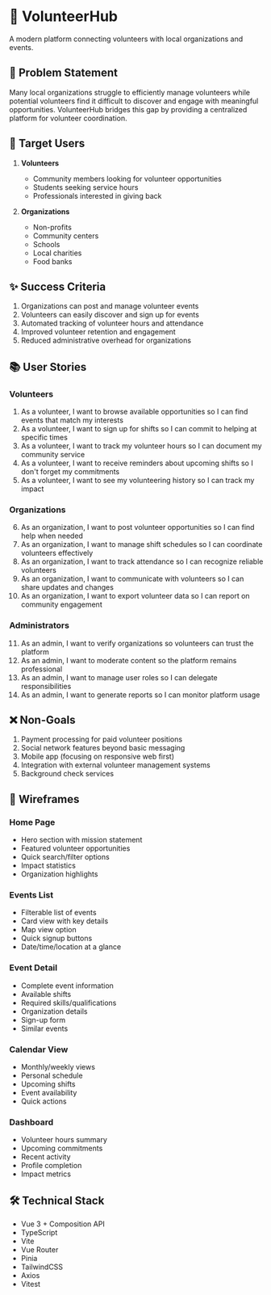 # 🤝 VolunteerHub

A modern platform connecting volunteers with local organizations and events.

## 🎯 Problem Statement

Many local organizations struggle to efficiently manage volunteers while potential volunteers find it difficult to discover and engage with meaningful opportunities. VolunteerHub bridges this gap by providing a centralized platform for volunteer coordination.

## 👥 Target Users

1. **Volunteers**
   - Community members looking for volunteer opportunities
   - Students seeking service hours
   - Professionals interested in giving back

2. **Organizations**
   - Non-profits
   - Community centers
   - Schools
   - Local charities
   - Food banks

## ✨ Success Criteria

1. Organizations can post and manage volunteer events
2. Volunteers can easily discover and sign up for events
3. Automated tracking of volunteer hours and attendance
4. Improved volunteer retention and engagement
5. Reduced administrative overhead for organizations

## 📚 User Stories

### Volunteers
1. As a volunteer, I want to browse available opportunities so I can find events that match my interests
2. As a volunteer, I want to sign up for shifts so I can commit to helping at specific times
3. As a volunteer, I want to track my volunteer hours so I can document my community service
4. As a volunteer, I want to receive reminders about upcoming shifts so I don't forget my commitments
5. As a volunteer, I want to see my volunteering history so I can track my impact

### Organizations
6. As an organization, I want to post volunteer opportunities so I can find help when needed
7. As an organization, I want to manage shift schedules so I can coordinate volunteers effectively
8. As an organization, I want to track attendance so I can recognize reliable volunteers
9. As an organization, I want to communicate with volunteers so I can share updates and changes
10. As an organization, I want to export volunteer data so I can report on community engagement

### Administrators
11. As an admin, I want to verify organizations so volunteers can trust the platform
12. As an admin, I want to moderate content so the platform remains professional
13. As an admin, I want to manage user roles so I can delegate responsibilities
14. As an admin, I want to generate reports so I can monitor platform usage

## ❌ Non-Goals

1. Payment processing for paid volunteer positions
2. Social network features beyond basic messaging
3. Mobile app (focusing on responsive web first)
4. Integration with external volunteer management systems
5. Background check services

## 🎨 Wireframes

### Home Page
- Hero section with mission statement
- Featured volunteer opportunities
- Quick search/filter options
- Impact statistics
- Organization highlights

### Events List
- Filterable list of events
- Card view with key details
- Map view option
- Quick signup buttons
- Date/time/location at a glance

### Event Detail
- Complete event information
- Available shifts
- Required skills/qualifications
- Organization details
- Sign-up form
- Similar events

### Calendar View
- Monthly/weekly views
- Personal schedule
- Upcoming shifts
- Event availability
- Quick actions

### Dashboard
- Volunteer hours summary
- Upcoming commitments
- Recent activity
- Profile completion
- Impact metrics

## 🛠 Technical Stack

- Vue 3 + Composition API
- TypeScript
- Vite
- Vue Router
- Pinia
- TailwindCSS
- Axios
- Vitest
